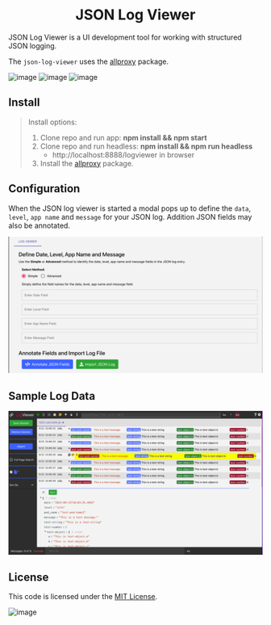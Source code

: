 <h1 align="center" style="border-bottom: none;">JSON Log Viewer</h1>
JSON Log Viewer is a UI development tool for working with structured JSON logging.
<p>

The `json-log-viewer` uses the [allproxy](https://github.com/allproxy/allproxy) package.
<p>

![image](https://img.shields.io/badge/mac%20os-000000?style=for-the-badge&logo=apple&logoColor=white)
![image](https://img.shields.io/badge/Linux-FCC624?style=for-the-badge&logo=linux&logoColor=black)
![image](https://img.shields.io/badge/Windows-0078D6?style=for-the-badge&logo=windows&logoColor=white)

## Install

> Install options:
> 1. Clone repo and run app: **npm install && npm start**
> 2. Clone repo and run headless: **npm install && npm run headless**
>    * http://localhost:8888/logviewer in browser
> 3. Install the [allproxy](https://github.com/allproxy/allproxy) package.

## Configuration
When the JSON log viewer is started a modal pops up to define the `data`, `level`, `app name` and `message` for your JSON log.  Addition JSON fields may also be annotated.

![Alt text](image.png)

## Sample Log Data

![Alt text](image-2.png)

## License

This code is licensed under the [MIT License](https://opensource.org/licenses/MIT).

![image](https://img.shields.io/badge/Node.js-43853D?style=for-the-badge&logo=node.js&logoColor=white)

